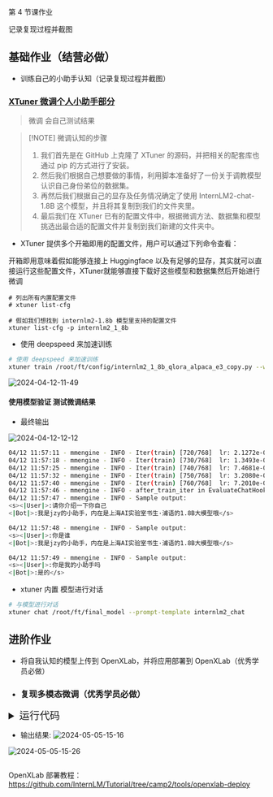  第 4 节课作业



记录复现过程并截图

## 基础作业（结营必做）



- 训练自己的小助手认知（记录复现过程并截图）





###  [XTuner 微调个人小助手部分](https://github.com/InternLM/Tutorial/blob/camp2/xtuner/personal_assistant_document.md)

> 微调 会自己测试结果 

> [!NOTE] 微调认知的步骤
>
> 1. 我们首先是在 GitHub 上克隆了 XTuner 的源码，并把相关的配套库也通过 pip 的方式进行了安装。
> 2. 然后我们根据自己想要做的事情，利用脚本准备好了一份关于调教模型认识自己身份弟位的数据集。
> 3. 再然后我们根据自己的显存及任务情况确定了使用 InternLM2-chat-1.8B 这个模型，并且将其复制到我们的文件夹里。
> 4. 最后我们在 XTuner 已有的配置文件中，根据微调方法、数据集和模型挑选出最合适的配置文件并复制到我们新建的文件夹中。



- XTuner 提供多个开箱即用的配置文件，用户可以通过下列命令查看：

开箱即用意味着假如能够连接上 Huggingface 以及有足够的显存，其实就可以直接运行这些配置文件，XTuner就能够直接下载好这些模型和数据集然后开始进行微调

```
# 列出所有内置配置文件
# xtuner list-cfg

# 假如我们想找到 internlm2-1.8b 模型里支持的配置文件
xtuner list-cfg -p internlm2_1_8b
```

- 使用 deepspeed 来加速训练 

```bash
# 使用 deepspeed 来加速训练
xtuner train /root/ft/config/internlm2_1_8b_qlora_alpaca_e3_copy.py --work-dir /root/ft/train_deepspeed --deepspeed deepspeed_zero2

```

![2024-04-12-11-49](https://github.com/jingkeke/internLM2/assets/16113137/2f176858-0191-4413-82a2-e821136fa2b9)

#### 使用模型验证 测试微调结果

- 最终输出



![2024-04-12-12-12](https://github.com/jingkeke/internLM2/assets/16113137/88ef8434-13f9-41a4-a601-eb3bb80acf73)

```bash
04/12 11:57:11 - mmengine - INFO - Iter(train) [720/768]  lr: 2.1272e-06  eta: 0:00:27  time: 0.7224  data_time: 0.0059  memory: 5661  loss: 0.0103
04/12 11:57:18 - mmengine - INFO - Iter(train) [730/768]  lr: 1.3493e-06  eta: 0:00:21  time: 0.7234  data_time: 0.0056  memory: 5661  loss: 0.0132
04/12 11:57:25 - mmengine - INFO - Iter(train) [740/768]  lr: 7.4681e-07  eta: 0:00:16  time: 0.7251  data_time: 0.0058  memory: 5661  loss: 0.0127
04/12 11:57:32 - mmengine - INFO - Iter(train) [750/768]  lr: 3.2080e-07  eta: 0:00:10  time: 0.7275  data_time: 0.0070  memory: 5661  loss: 0.0091
04/12 11:57:40 - mmengine - INFO - Iter(train) [760/768]  lr: 7.2010e-08  eta: 0:00:04  time: 0.7342  data_time: 0.0071  memory: 5661  loss: 0.0178
04/12 11:57:46 - mmengine - INFO - after_train_iter in EvaluateChatHook.
04/12 11:57:47 - mmengine - INFO - Sample output:
<s><|User|>:请你介绍一下你自己
<|Bot|>:我是jzy的小助手，内在是上海AI实验室书生·浦语的1.8B大模型哦</s>

04/12 11:57:48 - mmengine - INFO - Sample output:
<s><|User|>:你是谁
<|Bot|>:我是jzy的小助手，内在是上海AI实验室书生·浦语的1.8B大模型哦</s>

04/12 11:57:49 - mmengine - INFO - Sample output:
<s><|User|>:你是我的小助手吗
<|Bot|>:是的</s>


```

- xtuner 内置 模型进行对话

```bash
# 与模型进行对话
xtuner chat /root/ft/final_model --prompt-template internlm2_chat

```

### 







## 进阶作业



- 将自我认知的模型上传到 OpenXLab，并将应用部署到 OpenXLab（优秀学员必做）
- ### 复现多模态微调（优秀学员必做）



<details>
           <summary style="font-size:20">运行代码</summary>
- 下载项目  `/root/tutorial`

```
cd ~ && git clone https://github.com/InternLM/tutorial -b camp2 && conda activate xtuner0.1.17 && cd tutorial

```

- `/root/tutorial/xtuner/llava/`目录下的文件结构应该是这样：
  - [llava_internlm2_chat_1_8b_qlora_clip_vit_large_p14_336_lora_e1_gpu8_finetune_copy.py](./llava_internlm2_chat_1_8b_qlora_clip_vit_large_p14_336_lora_e1_gpu8_finetune_copy.py)


```bash
|-- llava_data
|   |-- repeat.py
|   |-- repeated_data.json
|   |-- test_img
|   |   `-- oph.jpg
|   `-- unique_data.json
`-- llava_internlm2_chat_1_8b_qlora_clip_vit_large_p14_336_lora_e1_gpu8_finetune_copy.py
```


-  查询xtuner内置配置文件

```
xtuner list-cfg -p llava_internlm2_chat_1_8b
```

- 训练数据

```bash
cd /root/tutorial/xtuner/llava/
xtuner train /root/tutorial/xtuner/llava/llava_internlm2_chat_1_8b_qlora_clip_vit_large_p14_336_lora_e1_gpu8_finetune_copy.py --deepspeed deepspeed_zero2
```


![2024-05-05-15-08](https://github.com/jingkeke/internLM2/assets/16113137/87a0bb79-0989-4305-997d-c4f5c8bc6a48)


##### 


​        

###### Finetune后 结果对比

> 即：**加载 1.8B 和 Fintune阶段产物 到显存。**

```bash
# 解决小bug
export MKL_SERVICE_FORCE_INTEL=1
export MKL_THREADING_LAYER=GNU

# pth转huggingface
#xtuner convert pth_to_hf 参数:
#  config                config file name or path.
#  pth_model             pth model file
#  save_dir              the directory to save HuggingFace model


xtuner convert pth_to_hf \
  /root/tutorial/xtuner/llava/llava_internlm2_chat_1_8b_qlora_clip_vit_large_p14_336_lora_e1_gpu8_finetune_copy.py \
  /root/tutorial/xtuner/llava/work_dirs/llava_internlm2_chat_1_8b_qlora_clip_vit_large_p14_336_lora_e1_gpu8_finetune_copy/iter_1200.pth \
  /root/tutorial/xtuner/llava/llava_data/iter_1200_hf

# 启动！
xtuner chat /root/share/new_models/Shanghai_AI_Laboratory/internlm2-chat-1_8b \
  --visual-encoder /root/share/new_models/openai/clip-vit-large-patch14-336 \
  --llava /root/tutorial/xtuner/llava/llava_data/iter_1200_hf \
  --prompt-template internlm2_chat \
  --image /root/tutorial/xtuner/llava/llava_data/test_img/oph.jpg
```

</details>



- 输出结果:
  ![2024-05-05-15-16](https://github.com/jingkeke/internLM2/assets/16113137/e841f2db-d344-44e8-92b8-aa0e6b8c9d5f)

![2024-05-05-15-26](https://github.com/jingkeke/internLM2/assets/16113137/5af4f3b4-f819-457c-8f24-b5f8b719dc98)





```bash
```















OpenXLab 部署教程：https://github.com/InternLM/Tutorial/tree/camp2/tools/openxlab-deploy
